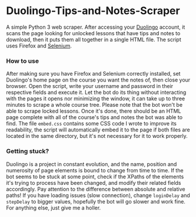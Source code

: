 # Duolingo-Tips-and-Notes-Scraper
<p>
A simple Python 3 web scraper. After accessing your <a href="https://www.duolingo.com">Duolingo</a> account, it scans the page looking for unlocked lessons that have tips and notes to download, then it puts them all together in a single HTML file.
  The script uses Firefox and <a href="https://github.com/SeleniumHQ">Selenium</a>.
</p>
<h3>How to use</h3>
<p>
After making sure you have Firefox and Selenium correctly installed, set Duolingo's home page on the course you want the notes of, then close your browser. Open the script, write your username and password in their respective fields and execute it. Let the bot do its thing without interacting with the pages it opens nor minimizing the window, it can take up to three minutes to scrape a whole course tree. Please note that the bot won't be able to scrape locked lessons.
Once it's done, there should be an HTML page complete with all of the course's tips and notes the bot was able to find. The file <code>embed.css</code> contains some CSS code I wrote to improve its readability, the script will automatically embed it to the page if both files are located in the same directory, but it's not necessary for it to work properly.
</p>
<h3>Getting stuck?</h3>
<p>
Duolingo is a project in constant evolution, and the name, position and numerosity of page elements is bound to change from time to time.
If the bot seems to be stuck at some point, check if the XPaths of the elements it's trying to process have been changed, and modify their related fields accordingly. Pay attention to the difference between absolute and relative paths!
If you have loading issues (slow connection), change <code>loginDelay</code> and <code>stepDelay</code> to bigger values, hopefully the bot will go slower and work fine.
For anything else, just give me a holler.
</p>
